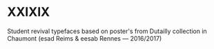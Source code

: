 # XXIXIX
Student revival typefaces based on poster's from Dutailly collection in Chaumont (esad Reims &amp; eesab Rennes — 2016/2017)
